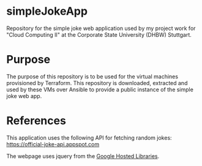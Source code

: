 # simpleJokeApp
Repository for the simple joke web application used by my project work for "Cloud Computing II" at the Corporate State University (DHBW) Stuttgart.

# Purpose
The purpose of this repository is to be used for the virtual machines provisioned by Terraform. This repository is downloaded, extracted and used by these VMs over Ansible to provide a public instance of the simple joke web app.

# References
This application uses the following API for fetching random jokes: https://official-joke-api.appspot.com 

The webpage uses jquery from the [Google Hosted Libraries](https://developers.google.com/speed/libraries).